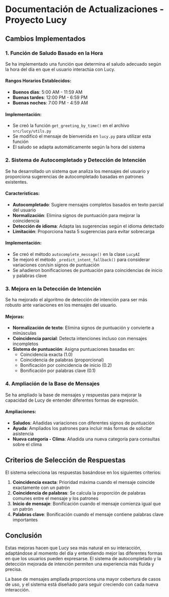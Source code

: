 # Documentación de Actualizaciones - Proyecto Lucy

## Cambios Implementados

### 1. Función de Saludo Basado en la Hora

Se ha implementado una función que determina el saludo adecuado según la hora del día en que el usuario interactúa con Lucy.

#### Rangos Horarios Establecidos:
- **Buenos días**: 5:00 AM - 11:59 AM
- **Buenas tardes**: 12:00 PM - 6:59 PM
- **Buenas noches**: 7:00 PM - 4:59 AM

#### Implementación:
- Se creó la función `get_greeting_by_time()` en el archivo `src/lucy/utils.py`
- Se modificó el mensaje de bienvenida en `lucy.py` para utilizar esta función
- El saludo se adapta automáticamente según la hora del sistema

### 2. Sistema de Autocompletado y Detección de Intención

Se ha desarrollado un sistema que analiza los mensajes del usuario y proporciona sugerencias de autocompletado basadas en patrones existentes.

#### Características:
- **Autocompletado**: Sugiere mensajes completos basados en texto parcial del usuario
- **Normalización**: Elimina signos de puntuación para mejorar la coincidencia
- **Detección de idioma**: Adapta las sugerencias según el idioma detectado
- **Limitación**: Proporciona hasta 5 sugerencias para evitar sobrecarga

#### Implementación:
- Se creó el método `autocomplete_message()` en la clase `LucyAI`
- Se mejoró el método `_predict_intent_fallback()` para considerar variaciones con/sin signos de puntuación
- Se añadieron bonificaciones de puntuación para coincidencias de inicio y palabras clave

### 3. Mejora en la Detección de Intención

Se ha mejorado el algoritmo de detección de intención para ser más robusto ante variaciones en los mensajes del usuario.

#### Mejoras:
- **Normalización de texto**: Elimina signos de puntuación y convierte a minúsculas
- **Coincidencia parcial**: Detecta intenciones incluso con mensajes incompletos
- **Sistema de puntuación**: Asigna puntuaciones basadas en:
  - Coincidencia exacta (1.0)
  - Coincidencia de palabras (proporcional)
  - Bonificación por coincidencia de inicio (0.2)
  - Bonificación por palabras clave (0.1)

### 4. Ampliación de la Base de Mensajes

Se ha ampliado la base de mensajes y respuestas para mejorar la capacidad de Lucy de entender diferentes formas de expresión.

#### Ampliaciones:
- **Saludos**: Añadidas variaciones con diferentes signos de puntuación
- **Ayuda**: Ampliados los patrones para incluir más formas de solicitar asistencia
- **Nueva categoría - Clima**: Añadida una nueva categoría para consultas sobre el clima

## Criterios de Selección de Respuestas

El sistema selecciona las respuestas basándose en los siguientes criterios:

1. **Coincidencia exacta**: Prioridad máxima cuando el mensaje coincide exactamente con un patrón
2. **Coincidencia de palabras**: Se calcula la proporción de palabras comunes entre el mensaje y los patrones
3. **Inicio de mensaje**: Bonificación cuando el mensaje comienza igual que un patrón
4. **Palabras clave**: Bonificación cuando el mensaje contiene palabras clave importantes

## Conclusión

Estas mejoras hacen que Lucy sea más natural en su interacción, adaptándose al momento del día y entendiendo mejor las diferentes formas en que los usuarios pueden expresarse. El sistema de autocompletado y la detección mejorada de intención permiten una experiencia más fluida y precisa.

La base de mensajes ampliada proporciona una mayor cobertura de casos de uso, y el sistema está diseñado para seguir creciendo con cada nueva interacción.